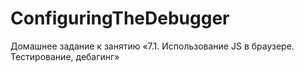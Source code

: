 # ConfiguringTheDebugger
Домашнее задание к занятию «7.1. Использование JS в браузере. Тестирование, дебагинг»
